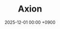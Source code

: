 ---
layout: event
title: "Axion"
date: 2025-12-01 00:00 +0900
location: "Chungnam National University, Daejeon, Korea"
speaker: "Chang Hyeon Lee"
address: "Room 115, College of Natural Sciences Building 4 (W11-2), Chungnam National University, 99 Daehak-ro, Yuseong-gu, Daejeon 34134, Korea"
note: "TBA"
overview: >
  Axion
timetable:
  - time: "TBA"
    title: "TBA"
    speaker: ""
    material_id: ""
map_embed: >
  <iframe src="https://www.google.com/maps/embed?pb=!1m18!1m12!1m3!1d3212.7521887087823!2d127.3375980119162!3d36.36678097225866!2m3!1f0!2f0!3f0!3m2!1i1024!2i768!4f13.1!3m3!1m2!1s0x35654b5a03ccdb71%3A0x131d324a82b243ae!2z7J6Q7Jew6rO87ZWZ64yA7ZWZIDTtmLjqtIAoVzExLTIp!5e0!3m2!1sko!2skr!4v1760513072497!5m2!1sko!2skr"
          loading="lazy" referrerpolicy="no-referrer-when-downgrade"></iframe>
hero:
  image: "/assets/img/Feynman-diagram.webp"  # Optional
  lines:
    - text: "Axion"
      style: title
    - text: "Chang Hyeon Lee"
      style: subtitle
    - text: "2025.12.01 (Sat)"
      style: text
---